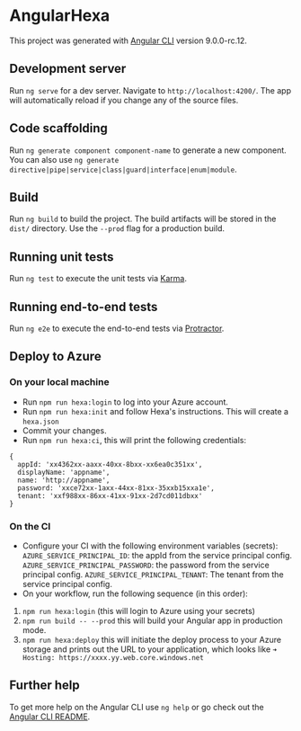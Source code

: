 # AngularHexa

This project was generated with [Angular CLI](https://github.com/angular/angular-cli) version 9.0.0-rc.12.

## Development server

Run `ng serve` for a dev server. Navigate to `http://localhost:4200/`. The app will automatically reload if you change any of the source files.

## Code scaffolding

Run `ng generate component component-name` to generate a new component. You can also use `ng generate directive|pipe|service|class|guard|interface|enum|module`.

## Build

Run `ng build` to build the project. The build artifacts will be stored in the `dist/` directory. Use the `--prod` flag for a production build.

## Running unit tests

Run `ng test` to execute the unit tests via [Karma](https://karma-runner.github.io).

## Running end-to-end tests

Run `ng e2e` to execute the end-to-end tests via [Protractor](http://www.protractortest.org/).

## Deploy to Azure

### On your local machine

- Run `npm run hexa:login` to log into your Azure account.
- Run `npm run hexa:init` and follow Hexa's instructions. This will create a `hexa.json`
- Commit your changes.
- Run `npm run hexa:ci`, this will print the following credentials:
```
{
  appId: 'xx4362xx-aaxx-40xx-8bxx-xx6ea0c351xx',
  displayName: 'appname',
  name: 'http://appname',
  password: 'xxce72xx-1axx-44xx-81xx-35xxb15xxa1e',
  tenant: 'xxf988xx-86xx-41xx-91xx-2d7cd011dbxx'
}
```

### On the CI
- Configure your CI with the following environment variables (secrets):
`AZURE_SERVICE_PRINCIPAL_ID`: the appId from the service principal config.
`AZURE_SERVICE_PRINCIPAL_PASSWORD`: the password from the service principal config.
`AZURE_SERVICE_PRINCIPAL_TENANT`: The tenant from the service principal config.
- On your workflow, run the following sequence (in this order):
1. `npm run hexa:login` (this will login to Azure using your secrets)
1. `npm run build -- --prod` this will build your Angular app in production mode.
1. `npm run hexa:deploy` this will initiate the deploy process to your Azure storage and prints out the URL to your application, which looks like `➜ Hosting: https://xxxx.yy.web.core.windows.net`


## Further help

To get more help on the Angular CLI use `ng help` or go check out the [Angular CLI README](https://github.com/angular/angular-cli/blob/master/README.md).
